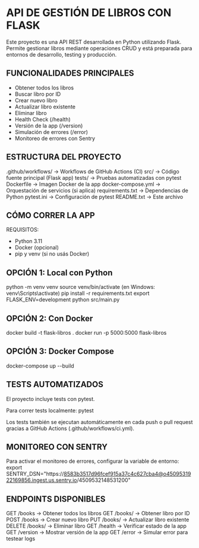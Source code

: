 API DE GESTIÓN DE LIBROS CON FLASK
==================================

Este proyecto es una API REST desarrollada en Python utilizando Flask. 
Permite gestionar libros mediante operaciones CRUD y está preparada 
para entornos de desarrollo, testing y producción.

FUNCIONALIDADES PRINCIPALES
---------------------------
- Obtener todos los libros
- Buscar libro por ID
- Crear nuevo libro
- Actualizar libro existente
- Eliminar libro
- Health Check (/health)
- Versión de la app (/version)
- Simulación de errores (/error)
- Monitoreo de errores con Sentry


ESTRUCTURA DEL PROYECTO
------------------------
.github/workflows/      → Workflows de GitHub Actions (CI)
src/                    → Código fuente principal (Flask app)
tests/                  → Pruebas automatizadas con pytest
Dockerfile              → Imagen Docker de la app
docker-compose.yml      → Orquestación de servicios (si aplica)
requirements.txt        → Dependencias de Python
pytest.ini              → Configuración de pytest
README.txt              → Este archivo

CÓMO CORRER LA APP
------------------

REQUISITOS:
- Python 3.11
- Docker (opcional)
- pip y venv (si no usás Docker)

OPCIÓN 1: Local con Python
--------------------------
python -m venv venv
source venv/bin/activate    (en Windows: venv\Scripts\activate)
pip install -r requirements.txt
export FLASK_ENV=development
python src/main.py

OPCIÓN 2: Con Docker
--------------------
docker build -t flask-libros .
docker run -p 5000:5000 flask-libros

OPCIÓN 3: Docker Compose
------------------------
docker-compose up --build

TESTS AUTOMATIZADOS
-------------------
El proyecto incluye tests con pytest.

Para correr tests localmente:
    pytest

Los tests también se ejecutan automáticamente en cada push o pull request 
gracias a GitHub Actions (.github/workflows/ci.yml).

MONITOREO CON SENTRY
---------------------
Para activar el monitoreo de errores, configurar la variable de entorno:
    export SENTRY_DSN="https://8583b3517d96fcef915a37c4c627cba4@o4509531922169856.ingest.us.sentry.io/4509532148531200"

ENDPOINTS DISPONIBLES
---------------------
GET     /books          → Obtener todos los libros
GET     /books/<id>     → Obtener libro por ID
POST    /books          → Crear nuevo libro
PUT     /books/<id>     → Actualizar libro existente
DELETE  /books/<id>     → Eliminar libro
GET     /health         → Verificar estado de la app
GET     /version        → Mostrar versión de la app
GET     /error          → Simular error para testear logs